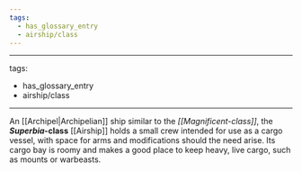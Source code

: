 ```yaml
---
tags:
  - has_glossary_entry
  - airship/class
---
```


---
tags:
  - has_glossary_entry
  - airship/class
---

An [[Archipel|Archipelian]] ship similar to the *[[Magnificent-class]]*, the ***Superbia*-class** [[Airship]] holds a small crew intended for use as a cargo vessel, with space for arms and modifications should the need arise. Its cargo bay is roomy and makes a good place to keep heavy, live cargo, such as mounts or warbeasts.

